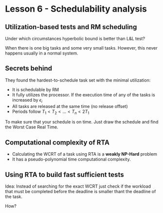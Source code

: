 # Lesson 6 - Schedulability analysis

## Utilization-based tests and RM scheduling

Under which circumstances hyperbolic bound is better than L&L test?

When there is one big tasks and some very small tasks. However, this never happens usually in a normal system.

## Secrets behind

They found the hardest-to-schedule task set with the minimal utilization:

- It is schedulable by RM
- It fully utilizes the processor. If the execution time of any of the tasks is increased by $\epsilon_i$
- All tasks are released at the same time (no release offset)
- Periods follow $T_1 < T_2 < ... < T_n < 2T_1$

To make sure that your schedule is on time. Just draw the schedule and find the Worst Case Real Time.

## Computational complexity of RTA

- Calculating the WCRT of a task using RTA is a **weakly NP-Hard** problem
- It has a pseudo-polynomial time computational complexity.

## Using RTA to build fast sufficient tests
Idea: Instead of searching for the exact WCRT just check if the workload that must be completed before the deadline is smaller thant the deadline of the task.

How? 





